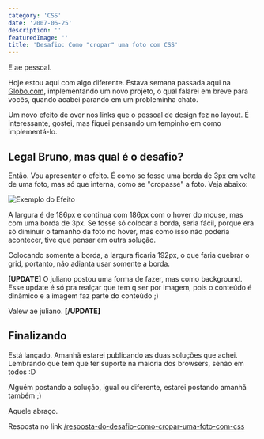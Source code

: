 ```yaml
---
category: 'CSS'
date: '2007-06-25'
description: ''
featuredImage: ''
title: 'Desafio: Como "cropar" uma foto com CSS'
---
```


E ae pessoal.

Hoje estou aqui com algo diferente. Estava semana passada aqui na [Globo.com](http://www.globo.com), implementando um novo projeto, o qual falarei em breve para vocês, quando acabei parando em um probleminha chato.

Um novo efeito de over nos links que o pessoal de design fez no layout. É interessante, gostei, mas fiquei pensando um tempinho em como implementá-lo.

## Legal Bruno, mas qual é o desafio?

Então. Vou apresentar o efeito. É como se fosse uma borda de 3px em volta de uma foto, mas só que interna, como se "cropasse" a foto. Veja abaixo:

![Exemplo do Efeito](/uploads/efeito.jpg)

A largura é de 186px e continua com 186px com o hover do mouse, mas com uma borda de 3px. Se fosse só colocar a borda, seria fácil, porque era só diminuir o tamanho da foto no hover, mas como isso não poderia acontecer, tive que pensar em outra solução.

Colocando somente a borda, a largura ficaria 192px, o que faria quebrar o grid, portanto, não adianta usar somente a borda.

**\[UPDATE\]** O juliano postou uma forma de fazer, mas como background. Esse update é só pra realçar que tem q ser por imagem, pois o conteúdo é dinâmico e a imagem faz parte do conteúdo ;)

Valew ae juliano. **\[/UPDATE\]**

## Finalizando

Está lançado. Amanhã estarei publicando as duas soluções que achei. Lembrando que tem que ter suporte na maioria dos browsers, senão em todos :D

Alguém postando a solução, igual ou diferente, estarei postando amanhã também ;)

Aquele abraço.

Resposta no link [/resposta-do-desafio-como-cropar-uma-foto-com-css](/resposta-do-desafio-como-cropar-uma-foto-com-css)
